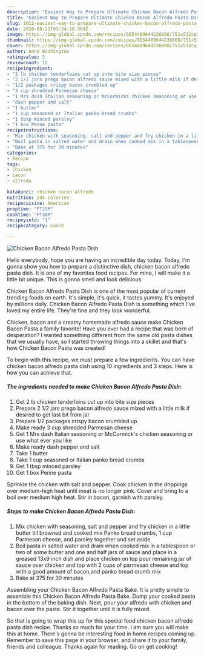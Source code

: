 ```yaml
---
description: "Easiest Way to Prepare Ultimate Chicken Bacon Alfredo Pasta Dish"
title: "Easiest Way to Prepare Ultimate Chicken Bacon Alfredo Pasta Dish"
slug: 1012-easiest-way-to-prepare-ultimate-chicken-bacon-alfredo-pasta-dish
date: 2020-08-21T03:24:10.504Z
image: https://img-global.cpcdn.com/recipes/6654489644236800/751x532cq70/chicken-bacon-alfredo-pasta-dish-recipe-main-photo.jpg
thumbnail: https://img-global.cpcdn.com/recipes/6654489644236800/751x532cq70/chicken-bacon-alfredo-pasta-dish-recipe-main-photo.jpg
cover: https://img-global.cpcdn.com/recipes/6654489644236800/751x532cq70/chicken-bacon-alfredo-pasta-dish-recipe-main-photo.jpg
author: Anne Washington
ratingvalue: 3
reviewcount: 12
recipeingredient:
- "2 lb chicken tenderloins cut up into bite size pieces"
- "2 1/2 jars prego bacon alfredo sauce mixed with a little milk if desired to get last bit from jar"
- "1/2 packages crispy bacon crumbled up"
- "3 cup shredded Parmesan cheese"
- "1 Mrs dash Italian seasoning or McCormicks chicken seasoning or use what ever you like"
- "dash pepper and salt"
- "1 butter"
- "1 cup seasoned or Italian panko bread crumbs"
- "1 tbsp minced parsley"
- "1 box Penne pasta"
recipeinstructions:
- "Mix chicken with seasoning, salt and pepper and fry chicken in a little butter till browned and cooked mix Panko bread crumbs, 1 cup Parmesan cheese, and parsley together and set aside"
- "Boil pasta in salted water and drain when cooked mix in a tablespoon or two of some butter and one and half jars of sauce and place in a greased 13x9 inch dish and place chicken on top pour remaining jar of sauce over chicken and top with 2 cups of parmesan cheese and top with a good amount of bacon,and panko bread crumb mix"
- "Bake at 375 for 30 minutes"
categories:
- Recipe
tags:
- chicken
- bacon
- alfredo

katakunci: chicken bacon alfredo 
nutrition: 244 calories
recipecuisine: American
preptime: "PT15M"
cooktime: "PT38M"
recipeyield: "1"
recipecategory: Lunch

---
```



![Chicken Bacon Alfredo Pasta Dish](https://img-global.cpcdn.com/recipes/6654489644236800/751x532cq70/chicken-bacon-alfredo-pasta-dish-recipe-main-photo.jpg)

Hello everybody, hope you are having an incredible day today. Today, I'm gonna show you how to prepare a distinctive dish, chicken bacon alfredo pasta dish. It is one of my favorites food recipes. For mine, I will make it a little bit unique. This is gonna smell and look delicious.

Chicken Bacon Alfredo Pasta Dish is one of the most popular of current trending foods on earth. It's simple, it's quick, it tastes yummy. It's enjoyed by millions daily. Chicken Bacon Alfredo Pasta Dish is something which I've loved my entire life. They're fine and they look wonderful.

Chicken, bacon and a creamy homemade alfredo sauce make Chicken Bacon Pasta a family favorite! Have you ever had a recipe that was born of desperation? I wanted something different from the same old pasta dishes that we usually have, so I started throwing things into a skillet and that&#39;s how Chicken Bacon Pasta was created!


To begin with this recipe, we must prepare a few ingredients. You can have chicken bacon alfredo pasta dish using 10 ingredients and 3 steps. Here is how you can achieve that.

<!--inarticleads1-->

##### The ingredients needed to make Chicken Bacon Alfredo Pasta Dish:

1. Get 2 lb chicken tenderloins cut up into bite size pieces
1. Prepare 2 1/2 jars prego bacon alfredo sauce mixed with a little milk if desired to get last bit from jar
1. Prepare 1/2 packages crispy bacon crumbled up
1. Make ready 3 cup shredded Parmesan cheese
1. Get 1 Mrs dash Italian seasoning or McCormick&#39;s chicken seasoning or use what ever you like
1. Make ready dash pepper and salt
1. Take 1 butter
1. Take 1 cup seasoned or Italian panko bread crumbs
1. Get 1 tbsp minced parsley
1. Get 1 box Penne pasta


Sprinkle the chicken with salt and pepper. Cook chicken in the drippings over medium-high heat until meat is no longer pink. Cover and bring to a boil over medium high heat. Stir in bacon, garnish with parsley. 

<!--inarticleads2-->

##### Steps to make Chicken Bacon Alfredo Pasta Dish:

1. Mix chicken with seasoning, salt and pepper and fry chicken in a little butter till browned and cooked mix Panko bread crumbs, 1 cup Parmesan cheese, and parsley together and set aside
1. Boil pasta in salted water and drain when cooked mix in a tablespoon or two of some butter and one and half jars of sauce and place in a greased 13x9 inch dish and place chicken on top pour remaining jar of sauce over chicken and top with 2 cups of parmesan cheese and top with a good amount of bacon,and panko bread crumb mix
1. Bake at 375 for 30 minutes


Assembling your Chicken Bacon Alfredo Pasta Bake. It is pretty simple to assemble this Chicken Bacon Alfredo Pasta Bake. Dump your cooked pasta in the bottom of the baking dish. Next, pour your alfredo with chicken and bacon over the pasta. Stir it together until it is fully mixed. 

So that is going to wrap this up for this special food chicken bacon alfredo pasta dish recipe. Thanks so much for your time. I am sure you will make this at home. There's gonna be interesting food in home recipes coming up. Remember to save this page in your browser, and share it to your family, friends and colleague. Thanks again for reading. Go on get cooking!
